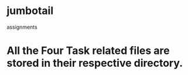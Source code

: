 # jumbotail
assignments


# All the Four Task related files are stored in their respective directory.


